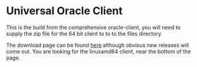 # Universal Oracle Client


This is the build from the comprehensive oracle-client, you will need to
supply the zip file for the 64 bit client to to to the files directory.

The download page can be found
[here](http://www.oracle.com/technetwork/database/enterprise-edition/downloads/database12c-linux-download-2240591.html)
although obvious new releases will come out. You are looking for the linuxamd64
client, near the bottom of the page.
